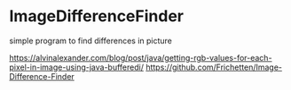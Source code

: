 # ImageDifferenceFinder
simple program to find differences in picture



https://alvinalexander.com/blog/post/java/getting-rgb-values-for-each-pixel-in-image-using-java-bufferedi/
https://github.com/Frichetten/Image-Difference-Finder
